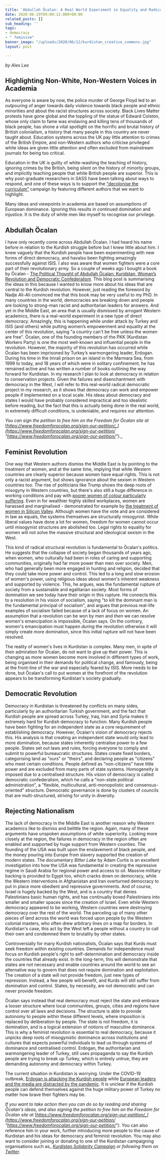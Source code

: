 ```yaml
---
title: 'Abdullah Öcalan: A Real World Experiment in Equality and Radical Democracy'
date: 2020-06-29T09:09:13.000+00:00
related_posts: []
sub_heading: ''
tags:
- democracy
- " feminism"
banner_image: "/uploads/2020/06/12/kurdistan_creative_commons.jpg"
layout: post

---
```

_by Alex Lee_

## Highlighting Non-White, Non-Western Voices in Academia

As everyone is aware by now, the police murder of George Floyd led to an outpouring of anger towards daily violence towards black people and ethnic minorities and about the racist structures across society. Black Lives Matter protests have gone global and the toppling of the statue of Edward Colston, whose only claim to fame was enslaving and killing tens of thousands of black people,  has shone a vital spotlight on the horrific and brutal history of British colonialism, a history that many people in this country are never taught about. Education systems across the UK pay little attention to crimes of the British Empire, and non-Western authors who criticise privileged white ideas are given little attention and often excluded from mainstream journals for being too critical.

Education in the UK is guilty of white-washing the teaching of history, ignoring crimes by the British, being silent on the history of minority groups, and implicitly teaching people that white British people are superior. This is why post-graduate researchers in SASS have been talking about ways to respond, and one of these ways is to support the ["decolonise the curriculum"]() campaign by featuring different authors that we want to highlight.

Many ideas and viewpoints in academia are based on assumptions of European dominance. Ignoring this results in continued domination and injustice. It is the duty of white men like myself to recognise our privilege.

## Abdullah Öcalan

I have only recently come across Abdullah Öcalan. I had heard his name before in relation to the Kurdish struggle before but I knew little about him. I knew vaguely that the Kurdish people have been experimenting with new forms of direct democracy, and havalso been fighting amazingly successfully against ISIS. I also was aware that women fighters were a core part of their revolutionary army. So a couple of weeks ago I bought a book by Öcalan - [The Political Thought of Abdullah Öcalan: Kuridstan, Woman’s Revolution and Democratic Confederalism](https://www.plutobooks.com/9780745399768/the-political-thought-of-abdullah-ocalan/). This blog post is summarising the ideas in this because I wanted to know more about his ideas that are central to the Kurdish revolution. However, just reading the foreword by Nadje Ali-Ali convinced me that this book may be very useful to my PhD. In many countries in the world, democracies are breaking down and people are looking to strong-man racist and authoritarian leaders for answers. And yet in the Middle East, an area that is usually dismissed by arrogant Western academics, there is a real-world experiment in a new type of direct democracy. Amazingly, this is happening while under attack by Turkey and ISIS (and others) while putting women’s empowerment and equality at the center of this revolution, saying "a country can't be free unless the women are free". Öcalan, one of the founding members of the PKK (Kurdistan Workers Party) is one the most well-known and influential people in the revolution.  However, the majority of this revolution has occurred while Öcalan has been imprisoned by Turkey’s warmongering leader, Erdogan. During his time in the Imrali prison on an island in the Marmara Sea, from 1999 to today, and 18 years of which were in solitary confinement, he has remained active and has written a number of books outlining the way forward for Kurdistan. In my research I plan to look at democracy in relation to conservation projects. Given the failures and disenchantment with democracy in the West, I will refer to this real-world radical democratic project in my research, as it shows that democracy can work and empower people if implemented on a local scale. His ideas about democracy and states I would have probably considered impractical and too idealistic before reading, but the fact that this is actually being done in the real world, in extremely difficult conditions, is undeniable, and requires our attention.

_You can sign the petition to free him on the Freedom for Öcalan site at_ [_https://www.freedomforocalan.org/sign-our-petition/_](https://www.freedomforocalan.org/sign-our-petition/ "https://www.freedomforocalan.org/sign-our-petition/")_._

## Feminist Revolution

One way that Western authors dismiss the Middle East is by pointing to the treatment of women, and at the same time, implying that white Western countries are clearly superior because women have equal rights. This is not only a racist argument, but shows ignorance about the sexism in Western countries too. The rise of politicians like Trump shows the deep roots of misogyny in Western countries, but there's also still a huge difference in working conditions and pay with [poorer women of colour particularly suffering](https://www.versobooks.com/blogs/3949-a-reignited-spirit-black-women-s-lives-in-britain "https://www.versobooks.com/blogs/3949-a-reignited-spirit-black-women-s-lives-in-britain"). Even in for wealthier highly skilled workplaces, women are harassed and marginalised - demonstrated for example by [the treatment of women in Silicon Valley](https://www.theguardian.com/world/2018/mar/17/sexual-harassment-silicon-valley-emily-chang-brotopia-interview "https://www.theguardian.com/world/2018/mar/17/sexual-harassment-silicon-valley-emily-chang-brotopia-interview"). Although women have the vote and are considered in law as equals, the systems themselves are structurally misogynist. While liberal values have done a lot for women, freedom for women cannot occur until misogynist structures are abolished too.  Legal rights to equality for women will not solve the massive structural and ideological sexism in the West.

This kind of radical structural revolution is fundamental to Öcalan's politics. He suggests that the collapse of society began thousands of years ago, when women, who culturally had been in roles of caring and supporting communities,  originally had far more power than men over society. Men, who had generally been more engaged in hunting and religion, decided that they could take more power and control. This led to a long and slow erosion of women's power, using religious ideas about women's inherent weakness and supported by violence. This, he argues, was the fundamental rupture of society from a sustainable and egalitarian society. Most forms of domination we see today have their origin in this rupture. He connects this to a resolution in his vision of socialism, saying "to kill the dominant man is the fundamental principal of socialism", and argues that previous real-life examples of socialism failed because of a lack of focus on women. An assumption that a revolution can be won by men and _then_ we can resolve women's emancipation is impossible, Öcalan says. On the contrary, women's emancipation must happen _during_ the revolution otherwise it will simply create more domination, since this initial rupture will not have been resolved.

The reality of women's lives in Kurdistan is complex. Many men, in spite of their admiration for Öcalan, do not want to give up their power. This is changing as more women become more involved in different types of work, being organised in their demands for political change, and famously, being at the front-line of the war and especially feared by ISIS. More needs to be done, but Öcalan's call to put women at the forefront of the revolution appears to be transforming Kurdistan's society gradually.

## Democratic Revolution

Democracy in Kurdistan is threatened by conflicts on many sides, particularly by an authoritarian Turkish government, and the fact that Kurdish people are spread across Turkey, Iraq, Iran and Syria makes it extremely hard for Kurdish democracy to function. Many Kurdish people have been fighting for an independent state as a core requirement of establishing democracy. However, Öcalan's vision of democracy rejects this. His analysis is that creating an independent state would only lead to more domination, because states inherently centralise power to a few people. States set out laws and rules, forcing everyone to comply and submit to powerful bureaucratic structures. States create fixed borders, categorising land as "ours" or "theirs", and declaring people as "citizens" who meet certain conditions. People defined as "non-citizens" have little power and are excluded from many parts of state systems. Homogeneity is imposed due to a centralised structure. His vision of democracy is called democratic confederalism, which he calls a "non-state political administration", a "flexible, multicultural, anti-monopolistic and consensus-oriented" structure. Democratic governance is done by clusters of councils that are multi-structured, striving for unity in diversity.

## Rejecting Nationalism

The lack of democracy in the Middle East is another reason why Western academics like to dismiss and belittle the region. Again, many of these arguments have unspoken assumptions of white superiority. Looking more closely at the region, the failures in democracy in the region often are enabled and supported by huge support from Western counties. The founding of the USA was built upon the enslavement of black people, and the money pouring into Europe from slavery supported the creation of modern states. The documentary _Bitter Lake_ by Adam Curtis is an excellent investigation into how the USA was fundamental in creating the repressive regime in Saudi Arabia for regional power and access to oil. Massive military backing is provided to Egypt too, which cracks down on democracy, while the Western interventions in Afghanistan and Iran overturned democracy to put in place more obedient and repressive governments. And of course, Israel is hugely backed by the West, and is a country that denies Palestinians basic human rights, and has continually boxed Palestinians into smaller and smaller spaces since the creation of Israel. Even while Western democracy appeared to be working, Western countries were destroying democracy over the rest of the world. The parceling up of many other pieces of land across the world was forced upon people by the Western colonial masters, who often drew arbitrary lines on a map for borders. In Kurdistan's case, this act by the West left a people without a country to call their own and condemned them to brutality by other states.

Controversially for many Kurdish nationalists, Öcalan says that Kurds must seek freedom _within_ existing countries. Demands for independence must focus on Kurdish people's right to self-determination and democracy inside the countries that already exist. In the long-term, this will demonstrate that states are not necessary and enable countries around the world to see an alternative way to govern that does not require domination and exploitation. The creation of a state will not provide freedom, just new types of repression. Instead, a few people will benefit, and  Kurds will still suffer from domination and control. States, by necessity, are not democratic and can never provide freedom.

Öcalan says instead that real democracy must reject the state and embrace a looser structure where local communities, groups, cities and regions have control over all laws and decisions. The structure is able to provide autonomy to people within these different levels, where imposition is replaced by deliberation by people. The state is not freedom, it is domination, and is a logical extension of notions of masculine dominance. This is why a feminist revolution is essential to real democracy, because it unpicks deep roots of misogynistic dominance across institutions and cultures that expects powerful individuals to lead us through systems of dominance and centralised control. Erdogan, the authoritarian and warmongering leader of Turkey, still uses propaganda to say the Kurdish people are trying to break up Turkey, which is entirely untrue, they are demanding autonomy and democracy within Turkey.

The current situation in Kurdistan is worrying. Under the COVID-19 outbreak, [Erdogan is attacking the Kurdish people](https://newint.org/features/2020/06/11/big-story-kurds-betrayed-again) while [European leaders and the media are distracted by the pandemic](https://twitter.com/KurdsCampaign). It is unclear if the Kurdish people can defend themselves against the huge military power of Turkey no matter how brave their fighters may be.

_If you want to take action then you can do so by reading and sharing Öcalan's ideas, and also signing the petition to free him on the Freedom for Öcalan site at_ [_https://www.freedomforocalan.org/sign-our-petition/_](https://www.freedomforocalan.org/sign-our-petition/ "https://www.freedomforocalan.org/sign-our-petition/")_. You can also reference him in your work, further introducing more people to the cause of Kurdistan and his ideas for democracy and feminist revolution. You may also want to consider joining or donating to one of the Kurdistan campaigning organisations such as_ [_Kurdistan Solidarity Campaign_](https://kurdistansolidaritycampaign.org/) _or following them on_ [_Twitter_](https://twitter.com/KurdsCampaign)_._